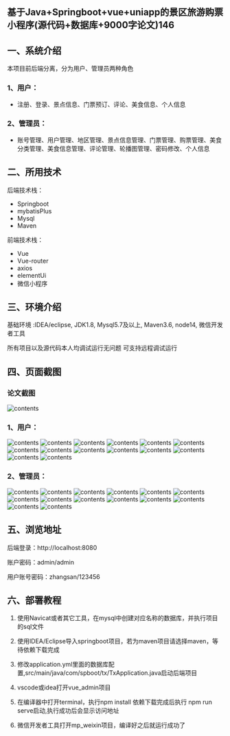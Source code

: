 ## 基于Java+Springboot+vue+uniapp的景区旅游购票小程序(源代码+数据库+9000字论文)146

## 一、系统介绍
本项目前后端分离，分为用户、管理员两种角色

### 1、用户：
- 注册、登录、景点信息、门票预订、评论、美食信息、个人信息

### 2、管理员：
- 账号管理、用户管理、地区管理、景点信息管理、门票管理、购票管理、美食分类管理、美食信息管理、评论管理、轮播图管理、密码修改、个人信息

## 二、所用技术

后端技术栈：

- Springboot
- mybatisPlus
- Mysql
- Maven

前端技术栈：

- Vue
- Vue-router
- axios
- elementUi
- 微信小程序

## 三、环境介绍

基础环境 :IDEA/eclipse, JDK1.8, Mysql5.7及以上, Maven3.6, node14, 微信开发者工具

所有项目以及源代码本人均调试运行无问题 可支持远程调试运行

## 四、页面截图
### 论文截图
![contents](./picture/picture0.png)
### 1、用户：
![contents](./picture/picture1.png)
![contents](./picture/picture2.png)
![contents](./picture/picture3.png)
![contents](./picture/picture4.png)
![contents](./picture/picture5.png)
![contents](./picture/picture6.png)
![contents](./picture/picture7.png)
![contents](./picture/picture8.png)
![contents](./picture/picture9.png)
![contents](./picture/picture10.png)
![contents](./picture/picture11.png)
![contents](./picture/picture12.png)
![contents](./picture/picture13.png)
![contents](./picture/picture14.png)

### 2、管理员：
![contents](./picture/picture15.png)
![contents](./picture/picture16.png)
![contents](./picture/picture17.png)
![contents](./picture/picture18.png)
![contents](./picture/picture19.png)
![contents](./picture/picture20.png)
![contents](./picture/picture21.png)
![contents](./picture/picture22.png)
![contents](./picture/picture23.png)
![contents](./picture/picture24.png)
![contents](./picture/picture25.png)
![contents](./picture/picture26.png)
![contents](./picture/picture27.png)
![contents](./picture/picture28.png)

## 五、浏览地址

后端登录：http://localhost:8080

账户密码：admin/admin

用户账号密码：zhangsan/123456

## 六、部署教程
1. 使用Navicat或者其它工具，在mysql中创建对应名称的数据库，并执行项目的sql文件

2. 使用IDEA/Eclipse导入springboot项目，若为maven项目请选择maven，等待依赖下载完成

3. 修改application.yml里面的数据库配置,src/main/java/com/spboot/tx/TxApplication.java启动后端项目

4. vscode或idea打开vue_admin项目

5. 在编译器中打开terminal，执行npm install 依赖下载完成后执行 npm run serve启动,执行成功后会显示访问地址

6. 微信开发者工具打开mp_weixin项目，编译好之后就运行成功了


